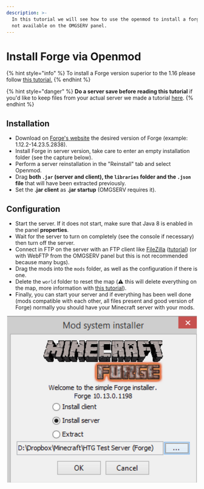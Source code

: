 ```yaml
---
description: >-
  In this tutorial we will see how to use the openmod to install a forge version
  not available on the OMGSERV panel.
---
```


# Install Forge via Openmod

{% hint style="info" %}
To install a Forge version superior to the 1.16 please follow [this tutorial.](installation-of-forge-1.17+-via-openmod.md)
{% endhint %}

{% hint style="danger" %}
**Do a server save before reading this tutorial** if you'd like to keep files from your actual server we made a tutorial [here](../omgserv/sauvegarde-et-restauration.md#make-a-backup).
{% endhint %}

## Installation

* Download on [Forge's website](http://files.minecraftforge.net) the desired version of Forge (example: 1.12.2-14.23.5.2838).
* Install Forge in server version, take care to enter an empty installation folder (see the capture below).
* Perform a server reinstallation in the "Reinstall" tab and select Openmod.
* Drag **both `.jar` (server and client), the `libraries` folder and the `.json` file** that will have been extracted previously.
* Set the **.jar client** as **.jar startup** (OMGSERV requires it).

## Configuration

* Start the server. If it does not start, make sure that Java 8 is enabled in the panel **properties**.
* Wait for the server to turn on completely (see the console if necessary) then turn off the server.
* Connect in FTP on the server with an FTP client like [FileZilla](https://filezilla-project.org/download.php?type=client) ([tutorial](https://www.omgserv.com/en/faq-minecraft/how\_to\_create\_and\_use\_ftp\_acces-86/)) (or with WebFTP from the OMGSERV panel but this is not recommended because many bugs).&#x20;
* Drag the mods into the `mods` folder, as well as the configuration if there is one.
* Delete the `world` folder to reset the map (⚠️ this will delete everything on the map, more information with [this tutorial](https://docs.idelya-network.fr/minecraft/dois-je-supprimer-mon-monde)).
* Finally, you can start your server and if everything has been well done (mods compatible with each other, all files present and good version of Forge) normally you should have your Minecraft server with your mods.

<div align="center">

<img src="../.gitbook/assets/small_capture_d_ecran_2021_01_13_a_14_26_55_49c6053892.png" alt="">

</div>
